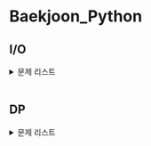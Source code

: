 # Baekjoon_Python

## I/O
<details>
    <summary>문제 리스트</summary>

- [X] [2557](https://github.com/cyl0424/baeckjoon_python/blob/main/IO/2557.py) (2022.02.21)
- [X] [1000](https://github.com/cyl0424/baeckjoon_python/blob/main/IO/1000.py) (2022.02.21)
- [X] [2558](https://github.com/cyl0424/baeckjoon_python/blob/main/IO/2558.py) (2022.02.22)
- [X] [10950](https://github.com/cyl0424/baeckjoon_python/blob/main/IO/10950.py) (2022.02.22)
- [X] [10951](https://github.com/cyl0424/baeckjoon_python/blob/main/IO/10951.py) (2022.02.22)
- [X] [10952](https://github.com/cyl0424/baeckjoon_python/blob/main/IO/10952.py) (2022.02.22)
- [X] [10953](https://github.com/cyl0424/baeckjoon_python/blob/main/IO/10953.py) (2022.02.22)
- [X] [11021](https://github.com/cyl0424/baeckjoon_python/blob/main/IO/11021.py) (2022.02.22)
- [X] [11022](https://github.com/cyl0424/baeckjoon_python/blob/main/IO/11022.py) (2022.02.22)
- [X] [11718](https://github.com/cyl0424/baeckjoon_python/blob/main/IO/11718.py) (2022.02.22)
- [X] [11719](https://github.com/cyl0424/baeckjoon_python/blob/main/IO/11719.py) (2022.02.22)
- [X] [11720](https://github.com/cyl0424/baeckjoon_python/blob/main/IO/11720.py) (2022.02.22)
- [X] [11721](https://github.com/cyl0424/baeckjoon_python/blob/main/IO/11721.py) (2022.02.22)
- [X] [2741](https://github.com/cyl0424/baeckjoon_python/blob/main/IO/2741.py) (2022.02.24)
- [X] [2742](https://github.com/cyl0424/baeckjoon_python/blob/main/IO/2742.py) (2022.02.24)
- [X] [2739](https://github.com/cyl0424/baeckjoon_python/blob/main/IO/2739.py) (2022.02.24)
- [X] [1924](https://github.com/cyl0424/baeckjoon_python/blob/main/IO/1924.py) (2022.02.24)
- [X] [8393](https://github.com/cyl0424/baeckjoon_python/blob/main/IO/8393.py) (2022.02.24)
- [X] [10818](https://github.com/cyl0424/baeckjoon_python/blob/main/IO/10818.py) (2022.02.24)
- [X] [2438](https://github.com/cyl0424/baeckjoon_python/blob/main/IO/2438.py) (2022.02.26)
- [X] [2439](https://github.com/cyl0424/baeckjoon_python/blob/main/IO/2439.py) (2022.02.26)
- [X] [2440](https://github.com/cyl0424/baeckjoon_python/blob/main/IO/2440.py) (2022.02.26)
- [X] [2441](https://github.com/cyl0424/baeckjoon_python/blob/main/IO/2441.py) (2022.02.26)
- [X] [2442](https://github.com/cyl0424/baeckjoon_python/blob/main/IO/2442.py) (2022.02.26)
- [X] [2445](https://github.com/cyl0424/baeckjoon_python/blob/main/IO/2445.py) (2022.02.26)
- [X] [2522](https://github.com/cyl0424/baeckjoon_python/blob/main/IO/2522.py) (2022.02.27)
- [X] [2446](https://github.com/cyl0424/baeckjoon_python/blob/main/IO/2446.py) (2022.02.27)
- [X] [10991](https://github.com/cyl0424/baeckjoon_python/blob/main/IO/10991.py) (2022.03.01)
- [X] [10992](https://github.com/cyl0424/baeckjoon_python/blob/main/IO/10992.py) (2022.03.01)
</details>



<br>

## DP
<details>
    <summary>문제 리스트</summary>
  
- [ ] [1463](https://www.acmicpc.net/problem/1463)
- [ ] [11726](https://www.acmicpc.net/problem/11726)
- [ ] [11727](https://www.acmicpc.net/problem/11727)
- [ ] [9095](https://www.acmicpc.net/problem/9095)
- [ ] [10844](https://www.acmicpc.net/problem/10844)
- [ ] [11057](https://www.acmicpc.net/problem/11057/)
- [ ] [2193](https://www.acmicpc.net/problem/2193)
- [ ] [9465](https://www.acmicpc.net/problem/9465)
- [ ] [2156](https://www.acmicpc.net/problem/8156)
- [ ] [11053](https://www.acmicpc.net/problem/11053)
- [ ] [11055](https://www.acmicpc.net/problem/11055)
- [ ] [11722](https://www.acmicpc.net/problem/11722)
- [ ] [11054](https://www.acmicpc.net/problem/11054)
- [ ] [1912](https://www.acmicpc.net/problem/1912)
- [ ] [2579](https://www.acmicpc.net/problem/2579)
- [ ] [1699](https://www.acmicpc.net/problem/1699)
- [ ] [2133](https://www.acmicpc.net/problem/2133)
- [ ] [9461](https://www.acmicpc.net/problem/9461)
- [ ] [2225](https://www.acmicpc.net/problem/2225)
- [ ] [2011](https://www.acmicpc.net/problem/2011)
- [ ] [11052](https://www.acmicpc.net/problem/11052)
  </details>
